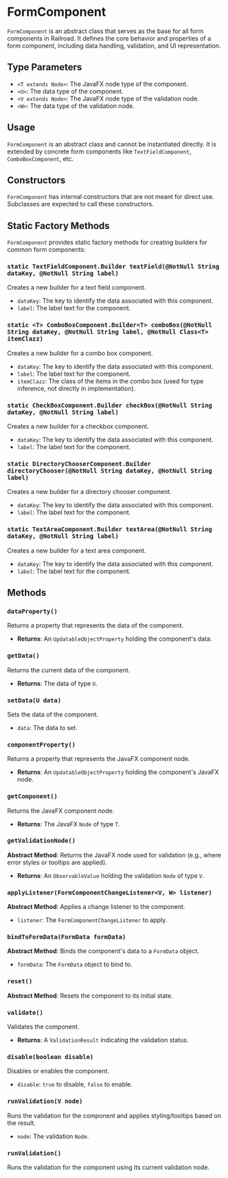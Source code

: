 # FormComponent

`FormComponent` is an abstract class that serves as the base for all form components in Railroad. It defines the core behavior and properties of a form component, including data handling, validation, and UI representation.

## Type Parameters

- `<T extends Node>`: The JavaFX node type of the component.
- `<U>`: The data type of the component.
- `<V extends Node>`: The JavaFX node type of the validation node.
- `<W>`: The data type of the validation node.

## Usage

`FormComponent` is an abstract class and cannot be instantiated directly. It is extended by concrete form components like `TextFieldComponent`, `ComboBoxComponent`, etc.

## Constructors

`FormComponent` has internal constructors that are not meant for direct use. Subclasses are expected to call these constructors.

## Static Factory Methods

`FormComponent` provides static factory methods for creating builders for common form components:

### `static TextFieldComponent.Builder textField(@NotNull String dataKey, @NotNull String label)`

Creates a new builder for a text field component.

- `dataKey`: The key to identify the data associated with this component.
- `label`: The label text for the component.

### `static <T> ComboBoxComponent.Builder<T> comboBox(@NotNull String dataKey, @NotNull String label, @NotNull Class<T> itemClazz)`

Creates a new builder for a combo box component.

- `dataKey`: The key to identify the data associated with this component.
- `label`: The label text for the component.
- `itemClazz`: The class of the items in the combo box (used for type inference, not directly in implementation).

### `static CheckBoxComponent.Builder checkBox(@NotNull String dataKey, @NotNull String label)`

Creates a new builder for a checkbox component.

- `dataKey`: The key to identify the data associated with this component.
- `label`: The label text for the component.

### `static DirectoryChooserComponent.Builder directoryChooser(@NotNull String dataKey, @NotNull String label)`

Creates a new builder for a directory chooser component.

- `dataKey`: The key to identify the data associated with this component.
- `label`: The label text for the component.

### `static TextAreaComponent.Builder textArea(@NotNull String dataKey, @NotNull String label)`

Creates a new builder for a text area component.

- `dataKey`: The key to identify the data associated with this component.
- `label`: The label text for the component.

## Methods

### `dataProperty()`

Returns a property that represents the data of the component.

- **Returns**: An `UpdatableObjectProperty` holding the component's data.

### `getData()`

Returns the current data of the component.

- **Returns**: The data of type `U`.

### `setData(U data)`

Sets the data of the component.

- `data`: The data to set.

### `componentProperty()`

Returns a property that represents the JavaFX component node.

- **Returns**: An `UpdatableObjectProperty` holding the component's JavaFX node.

### `getComponent()`

Returns the JavaFX component node.

- **Returns**: The JavaFX `Node` of type `T`.

### `getValidationNode()`

**Abstract Method**: Returns the JavaFX node used for validation (e.g., where error styles or tooltips are applied).

- **Returns**: An `ObservableValue` holding the validation `Node` of type `V`.

### `applyListener(FormComponentChangeListener<V, W> listener)`

**Abstract Method**: Applies a change listener to the component.

- `listener`: The `FormComponentChangeListener` to apply.

### `bindToFormData(FormData formData)`

**Abstract Method**: Binds the component's data to a `FormData` object.

- `formData`: The `FormData` object to bind to.

### `reset()`

**Abstract Method**: Resets the component to its initial state.

### `validate()`

Validates the component.

- **Returns**: A `ValidationResult` indicating the validation status.

### `disable(boolean disable)`

Disables or enables the component.

- `disable`: `true` to disable, `false` to enable.

### `runValidation(V node)`

Runs the validation for the component and applies styling/tooltips based on the result.

- `node`: The validation `Node`.

### `runValidation()`

Runs the validation for the component using its current validation node.
